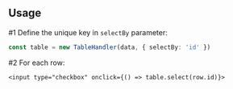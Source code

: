 

## Usage

#1 Define the unique key in `selectBy` parameter:
```ts
const table = new TableHandler(data, { selectBy: 'id' })
```

#2 For each row:
```svelte
<input type="checkbox" onclick={() => table.select(row.id)}>
```

